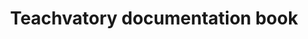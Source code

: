 ---
layout: page
title: Teachvatory documentation book
description: (2022) Documentation for Teachvatory, including installation, development, structuring, and deployment.
img: assets/img/projects/teachvatory-doc.jpg
redirect: https://bookdown.org/gonzalojarasaba/teachvatory/
importance: 2
category: documentation
---